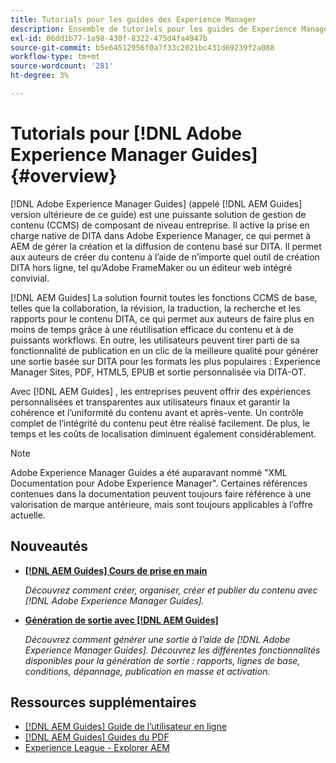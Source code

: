 ```yaml
---
title: Tutorials pour les guides des Experience Manager
description: Ensemble de tutoriels pour les guides de Experience Manager (anciennement XML Documentation pour Adobe Experience Manager).
exl-id: 06dd1b77-1a98-430f-8322-475d4fa4947b
source-git-commit: b5e64512956f0a7f33c2021bc431d69239f2a088
workflow-type: tm+mt
source-wordcount: '281'
ht-degree: 3%

---
```


# Tutorials pour [!DNL Adobe Experience Manager Guides] {#overview}

[!DNL Adobe Experience Manager Guides] (appelé [!DNL AEM Guides] version ultérieure de ce guide) est une puissante solution de gestion de contenu (CCMS) de composant de niveau entreprise. Il active la prise en charge native de DITA dans Adobe Experience Manager, ce qui permet à AEM de gérer la création et la diffusion de contenu basé sur DITA. Il permet aux auteurs de créer du contenu à l’aide de n’importe quel outil de création DITA hors ligne, tel qu’Adobe FrameMaker ou un éditeur web intégré convivial.

[!DNL AEM Guides] La solution fournit toutes les fonctions CCMS de base, telles que la collaboration, la révision, la traduction, la recherche et les rapports pour le contenu DITA, ce qui permet aux auteurs de faire plus en moins de temps grâce à une réutilisation efficace du contenu et à de puissants workflows. En outre, les utilisateurs peuvent tirer parti de sa fonctionnalité de publication en un clic de la meilleure qualité pour générer une sortie basée sur DITA pour les formats les plus populaires : Experience Manager Sites, PDF, HTML5, EPUB et sortie personnalisée via DITA-OT.

Avec [!DNL AEM Guides] , les entreprises peuvent offrir des expériences personnalisées et transparentes aux utilisateurs finaux et garantir la cohérence et l’uniformité du contenu avant et après-vente. Un contrôle complet de l’intégrité du contenu peut être réalisé facilement. De plus, le temps et les coûts de localisation diminuent également considérablement.

>[!NOTE]
> 
> Adobe Experience Manager Guides a été auparavant nommé &quot;XML Documentation pour Adobe Experience Manager&quot;. Certaines références contenues dans la documentation peuvent toujours faire référence à une valorisation de marque antérieure, mais sont toujours applicables à l’offre actuelle.

## Nouveautés

* **[[!DNL AEM Guides] Cours de prise en main](../courses/course-1/overview.md)**

   *Découvrez comment créer, organiser, créer et publier du contenu avec [!DNL Adobe Experience Manager Guides].*

* **[Génération de sortie avec [!DNL AEM Guides]](../courses/course-2/overview.md)**

   *Découvrez comment générer une sortie à l’aide de [!DNL Adobe Experience Manager Guides]. Découvrez les différentes fonctionnalités disponibles pour la génération de sortie : rapports, lignes de base, conditions, dépannage, publication en masse et activation.*


<!--

Dummy links cause validation to fail

## Staff Picks

<table>
<tr>
  <td>
    <a href="#">
      <img alt="400 x 225px" src="myimage.png" />
    </a>
    <div>
      <a href="#">
    <strong>Enablement Content 1</strong>
    </a>
    </div>
    <p>
    <em>A brief description of enablement content.</em>
    <p>
  </td>
   <td>
    <a href="#">
      <img alt="400 x 225px" src="myimage.png" />
    </a>
    <div>
      <a href="#">
    <strong>Enablement Content 1</strong>
    </a>
    </div>
    <p>
    <em>A brief description of enablement content.</em>
    <p>
  </td>
  <td>
    <a href="#">
      <img alt="400 x 225px" src="myimage.png" />
    </a>
    <div>
      <a href="#">
    <strong>Enablement Content 1</strong>
    </a>
    </div>
    <p>
    <em>A brief description of enablement content.</em>
    <p>
  </td>
</tr>
</table>

-->


## Ressources supplémentaires

* [[!DNL AEM Guides] Guide de l’utilisateur en ligne](https://help.adobe.com/en_US/xml-documentation-for-adobe-experience-manager/index.html)
* [[!DNL AEM Guides] Guides du PDF](https://helpx.adobe.com/support/xml-documentation-for-experience-manager.html)
* [Experience League - Explorer AEM](https://experienceleague.adobe.com/?lang=fr#recommended/solutions/experience-manager)
